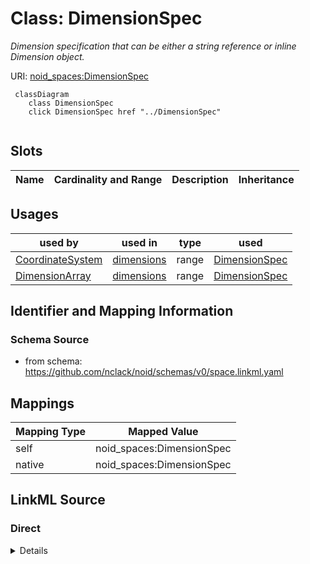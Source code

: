 

# Class: DimensionSpec 


_Dimension specification that can be either a string reference or inline Dimension object._





URI: [noid_spaces:DimensionSpec](https://github.com/nclack/noid/schemas/space.v0.context.jsonldDimensionSpec)






```mermaid
 classDiagram
    class DimensionSpec
    click DimensionSpec href "../DimensionSpec"
      
```




<!-- no inheritance hierarchy -->


## Slots

| Name | Cardinality and Range | Description | Inheritance |
| ---  | --- | --- | --- |





## Usages

| used by | used in | type | used |
| ---  | --- | --- | --- |
| [CoordinateSystem](CoordinateSystem.md) | [dimensions](dimensions.md) | range | [DimensionSpec](DimensionSpec.md) |
| [DimensionArray](DimensionArray.md) | [dimensions](dimensions.md) | range | [DimensionSpec](DimensionSpec.md) |






## Identifier and Mapping Information







### Schema Source


* from schema: https://github.com/nclack/noid/schemas/v0/space.linkml.yaml




## Mappings

| Mapping Type | Mapped Value |
| ---  | ---  |
| self | noid_spaces:DimensionSpec |
| native | noid_spaces:DimensionSpec |







## LinkML Source

<!-- TODO: investigate https://stackoverflow.com/questions/37606292/how-to-create-tabbed-code-blocks-in-mkdocs-or-sphinx -->

### Direct

<details>
```yaml
name: DimensionSpec
description: Dimension specification that can be either a string reference or inline
  Dimension object.
from_schema: https://github.com/nclack/noid/schemas/v0/space.linkml.yaml
union_of:
- string
- Dimension

```
</details>

### Induced

<details>
```yaml
name: DimensionSpec
description: Dimension specification that can be either a string reference or inline
  Dimension object.
from_schema: https://github.com/nclack/noid/schemas/v0/space.linkml.yaml
union_of:
- string
- Dimension

```
</details>